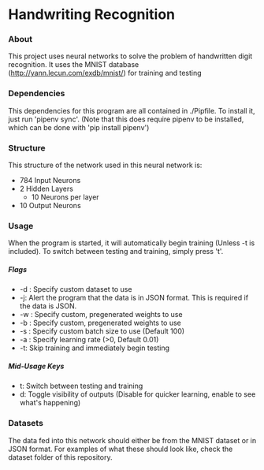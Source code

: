 # Handwriting Recognition

### About
This project uses neural networks to solve the problem of handwritten digit
recognition. It uses the MNIST database (http://yann.lecun.com/exdb/mnist/) for
training and testing


### Dependencies
This dependencies for this program are all contained in ./Pipfile. To install it, just run
'pipenv sync'. (Note that this does require pipenv to be installed, which can be done with
'pip install pipenv')

### Structure
This structure of the network used in this neural network is:
- 784 Input Neurons
- 2 Hidden Layers
  - 10 Neurons per layer
- 10 Output Neurons

### Usage
When the program is started, it will automatically begin training (Unless -t is included). To switch
between testing and training, simply press 't'.

##### Flags
- -d <dataset>: Specify custom dataset to use
- -j: Alert the program that the data is in JSON format. This is required if the data is JSON.
- -w <weights>: Specify custom, pregenerated weights to use
- -b <biases>: Specify custom, pregenerated weights to use
- -s <batch size>: Specify custom batch size to use (Default 100)
- -a <learning rate>: Specify learning rate (>0, Default 0.01)
- -t: Skip training and immediately begin testing

##### Mid-Usage Keys
- t: Switch between testing and training
- d: Toggle visibility of outputs (Disable for quicker learning, enable to see what's happening)

### Datasets
The data fed into this network should either be from the MNIST dataset or in JSON format.
For examples of what these should look like, check the dataset folder of this repository.
